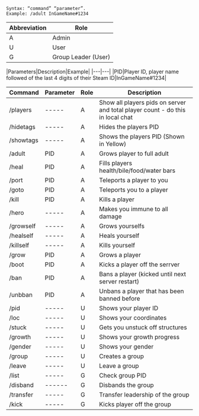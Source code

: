 ```Commands sheet
Syntax: “command” “parameter”.
Example: /adult InGameName#1234
```
|Abbreviation|Role|
|-----|-----|
|A|Admin|
|U|User|
|G|Group Leader (User)|

|Parameters|Description|Example|
|---|---|
|PID|Player ID, player name followed of the last 4 digits of their Steam ID|InGameName#1234|

|Command|Parameter|Role|Description|
|-------|---------|----|-----------|
|/players|-----|A|Show all players pids on server and total player count - do this in local chat|
|/hidetags|-----|A|Hides the players PID|
|/showtags|-----|A|Shows the players PID (Shown in Yellow)|
|/adult|PID|A|Grows player to full adult|
|/heal|PID|A|Fills players health/bile/food/water bars|
|/port|PID|A|Teleports a player to you|
|/goto|PID|A|Teleports you to a player
|/kill|PID|A|Kills a player|
|/hero|-----|A|Makes you immune to all damage|
|/growself|-----|A|Grows yourselfs|
|/healself|-----|A|Heals yourself|
|/killself|-----|A|Kills yourself|
|/grow|PID|A|Grows a player|
|/boot|PID|A|Kicks a player off the serrver|
|/ban|PID|A|Bans a player (kicked until next server restart)|
|/unbban|PID|A|Unbans a player that has been banned before|
|/pid|-----|U|Shows your player ID| 
|/loc|-----|U|Shows your coordinates|
|/stuck|-----|U|Gets you unstuck off structures|
|/growth|-----|U|Shows your growth progress|
|/gender|-----|U|Shows your gender|
|/group|-----|U|Creates a group|
|/leave|-----|U|Leave a group|
|/list|-----|G|Check group PID|
|/disband|------|G|Disbands the group|
|/transfer|-----|G|Transfer leadership of the group|
|/kick|-----|G|Kicks player off the group|



